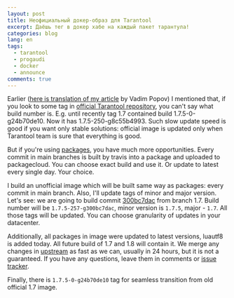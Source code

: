 ```yaml
---
layout: post
title: Неофициальный докер-образ для Tarantool
excerpt: Даёшь тег в докер хабе на каждый пакет тарантула!
categories: blog
lang: en
tags:
  - tarantool
  - progaudi
  - docker
  - announce
comments: true
---
```


Earlier ([here is translation of my article](https://medium.com/@Vadim.Popov/tarantool-as-main-data-storage-for-net-server-apps-43dad4bdd8bc) by Vadim Popov) I mentioned that, if you look to some tag in [official Tarantool repository](https://github.com/tarantool/docker/), you can't say what build number is. E.g. until recently tag 1.7 contained build 1.7.5-0-g24b70de10. Now it has 1.7.5-250-g8c55b4993. Such slow update speed is good if you want only stable solutions: official image is updated only when Tarantool team is sure that everything is good.

But if you're using [packages](https://packagecloud.io/tarantool/), you have much more opportunities. Every commit in main branches is built by travis into a package and uploaded to packagecloud. You can choose exact build and use it. Or update to latest every single day. Your choice.

I build an unofficial image which will be built same way as packages: every commit in main branch. Also, I'll update tags of minor and major version. Let's see: we are going to build commit [300bc7dac](https://github.com/tarantool/tarantool/commit/300bc7daccfc8ae3ace5a064ba190a7d3b9787be) from branch 1.7. Build number will be `1.7.5-257-g300bc7dac`, minor version is `1.7.5`, major - `1.7`. All those tags will be updated. You can choose granularity of updates in your datacenter.

Additionally, all packages in image were updated to latest versions, luautf8 is added today. All future build of 1.7 and 1.8 will contain it. We merge any changes in [upstream](https://github.com/tarantool/docker/) as fast as we can, usually in 24 hours, but it is not a guaranteed. If you have any questions, leave them in comments or [issue tracker](https://github.com/progaudi/tarantool-docker/issues).

Finally, there is `1.7.5-0-g24b70de10` tag for seamless transition from old official 1.7 image.